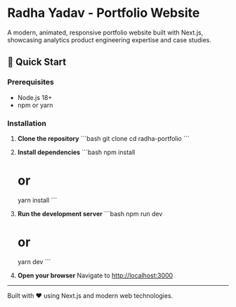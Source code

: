 # Radha Yadav - Portfolio Website

A modern, animated, responsive portfolio website built with Next.js, showcasing analytics product engineering expertise and case studies.

## 🚀 Quick Start

### Prerequisites
- Node.js 18+ 
- npm or yarn

### Installation

1. **Clone the repository**
   \`\`\`bash
   git clone <your-repo-url>
   cd radha-portfolio
   \`\`\`

2. **Install dependencies**
   \`\`\`bash
   npm install
   # or
   yarn install
   \`\`\`

3. **Run the development server**
   \`\`\`bash
   npm run dev
   # or
   yarn dev
   \`\`\`

4. **Open your browser**
   Navigate to [http://localhost:3000](http://localhost:3000)

---

Built with ❤️ using Next.js and modern web technologies.
